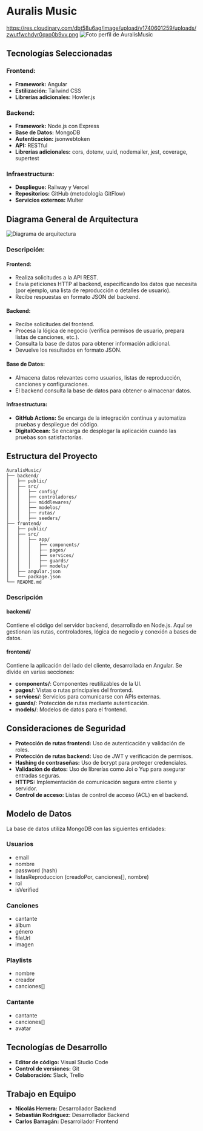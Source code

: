 # Auralis Music
https://res.cloudinary.com/dbt58u6ag/image/upload/v1740601259/uploads/zwutfwchdyr0qxo0b9vv.png
![Foto perfil de AuralisMusic](https://res.cloudinary.com/dbt58u6ag/image/upload/v1740601259/uploads/zwutfwchdyr0qxo0b9vv.png)
## Tecnologías Seleccionadas

### Frontend:
- **Framework:** Angular
- **Estilización:** Tailwind CSS
- **Librerías adicionales:** Howler.js

### Backend:
- **Framework:** Node.js con Express
- **Base de Datos:** MongoDB
- **Autenticación:** jsonwebtoken
- **API:** RESTful
- **Librerías adicionales:** cors, dotenv, uuid, nodemailer, jest, coverage, supertest

### Infraestructura:
- **Despliegue:** Railway y Vercel
- **Repositorios:** GitHub (metodología GitFlow)
- **Servicios externos:** Multer

## Diagrama General de Arquitectura
![Diagrama de arquitectura](https://res.cloudinary.com/dbt58u6ag/image/upload/v1740796791/uploads/bhtigarzsmlismackwqy.png)

### Descripción:

#### Frontend:
- Realiza solicitudes a la API REST.
- Envía peticiones HTTP al backend, especificando los datos que necesita (por ejemplo, una lista de reproducción o detalles de usuario).
- Recibe respuestas en formato JSON del backend.

#### Backend:
- Recibe solicitudes del frontend.
- Procesa la lógica de negocio (verifica permisos de usuario, prepara listas de canciones, etc.).
- Consulta la base de datos para obtener información adicional.
- Devuelve los resultados en formato JSON.

#### Base de Datos:
- Almacena datos relevantes como usuarios, listas de reproducción, canciones y configuraciones.
- El backend consulta la base de datos para obtener o almacenar datos.

#### Infraestructura:
- **GitHub Actions:** Se encarga de la integración continua y automatiza pruebas y despliegue del código.
- **DigitalOcean:** Se encarga de desplegar la aplicación cuando las pruebas son satisfactorias.

## Estructura del Proyecto

```
AuralisMusic/
├── backend/
│   ├── public/
│   ├── src/
│   │   ├── config/
│   │   ├── controladores/
│   │   ├── middlewares/
│   │   ├── modelos/
│   │   ├── rutas/
│   │   ├── seeders/
├── frontend/
│   ├── public/
│   ├── src/
│   │   ├── app/
│   │   │   ├── components/
│   │   │   ├── pages/
│   │   │   ├── services/
│   │   │   ├── guards/
│   │   │   ├── models/
│   ├── angular.json
│   └── package.json
└── README.md
```

### Descripción

#### backend/
Contiene el código del servidor backend, desarrollado en Node.js. Aquí se gestionan las rutas, controladores, lógica de negocio y conexión a bases de datos.

#### frontend/
Contiene la aplicación del lado del cliente, desarrollada en Angular. Se divide en varias secciones:
- **components/**: Componentes reutilizables de la UI.
- **pages/**: Vistas o rutas principales del frontend.
- **services/**: Servicios para comunicarse con APIs externas.
- **guards/**: Protección de rutas mediante autenticación.
- **models/**: Modelos de datos para el frontend.

## Consideraciones de Seguridad

- **Protección de rutas frontend:** Uso de autenticación y validación de roles.
- **Protección de rutas backend:** Uso de JWT y verificación de permisos.
- **Hashing de contraseñas:** Uso de bcrypt para proteger credenciales.
- **Validación de datos:** Uso de librerías como Joi o Yup para asegurar entradas seguras.
- **HTTPS:** Implementación de comunicación segura entre cliente y servidor.
- **Control de acceso:** Listas de control de acceso (ACL) en el backend.

## Modelo de Datos

La base de datos utiliza MongoDB con las siguientes entidades:

### Usuarios
- email
- nombre
- password (hash)
- listasReproduccion (creadoPor, canciones[], nombre)
- rol
- isVerified

### Canciones
- cantante
- álbum
- género
- fileUrl
- imagen

### Playlists
- nombre
- creador
- canciones[]

### Cantante
- cantante
- canciones[]
- avatar

## Tecnologías de Desarrollo

- **Editor de código:** Visual Studio Code
- **Control de versiones:** Git
- **Colaboración:** Slack, Trello

## Trabajo en Equipo

- **Nicolás Herrera:** Desarrollador Backend
- **Sebastián Rodríguez:** Desarrollador Backend
- **Carlos Barragán:** Desarrollador Frontend

